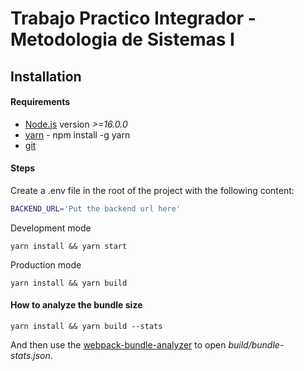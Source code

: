 # Trabajo Practico Integrador - Metodologia de Sistemas I

## Installation

#### Requirements

- [Node.js](https://nodejs.org/en/) version _>=16.0.0_
- [yarn](https://yarnpkg.com/) - npm install -g yarn
- [git](https://git-scm.com/)

#### Steps

Create a .env file in the root of the project with the following content:

```bash
BACKEND_URL='Put the backend url here'
```

Development mode

```
yarn install && yarn start
```

Production mode

```
yarn install && yarn build
```

#### How to analyze the bundle size

```
yarn install && yarn build --stats
```

And then use the [webpack-bundle-analyzer](https://www.npmjs.com/package/webpack-bundle-analyzer) to open _build/bundle-stats.json_.
